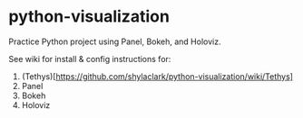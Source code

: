 # python-visualization
Practice Python project using Panel, Bokeh, and Holoviz.

See wiki for install & config instructions for:
1. (Tethys)[https://github.com/shylaclark/python-visualization/wiki/Tethys]
2. Panel
3. Bokeh
4. Holoviz
